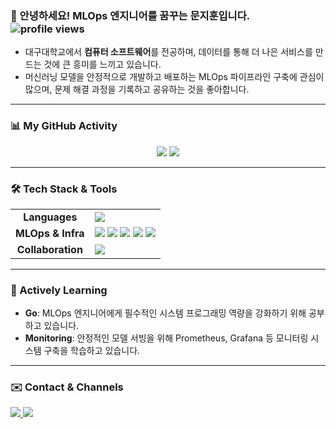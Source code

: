 ### 👋 안녕하세요! MLOps 엔지니어를 꿈꾸는 문지훈입니다. <img src="https://komarev.com/ghpvc/?username=jihun-moon&label=Profile%20Views&color=0e75b6&style=flat-square" alt="profile views"/>

- 대구대학교에서 **컴퓨터 소프트웨어**를 전공하며, 데이터를 통해 더 나은 서비스를 만드는 것에 큰 흥미를 느끼고 있습니다.
- 머신러닝 모델을 안정적으로 개발하고 배포하는 MLOps 파이프라인 구축에 관심이 많으며, 문제 해결 과정을 기록하고 공유하는 것을 좋아합니다.

---

### 📊 My GitHub Activity
<p align="center">
  <img src="https://github-readme-stats.vercel.app/api?username=jihun-moon&show_icons=true&theme=radical&rank_icon=github" />
  <img src="https://github-readme-stats.vercel.app/api/top-langs/?username=jihun-moon&layout=compact&theme=radical" />
</p>

---

### 🛠️ Tech Stack & Tools

<table>
  <tr>
    <td align="center"><strong>Languages</strong></td>
    <td>
      <img src="https://img.shields.io/badge/Python-3776AB?style=for-the-badge&logo=Python&logoColor=white"/>
    </td>
  </tr>
  <tr>
    <td align="center"><strong>MLOps & Infra</strong></td>
    <td>
      <img src="https://img.shields.io/badge/Docker-2496ED?style=for-the-badge&logo=Docker&logoColor=white"/>
      <img src="https://img.shields.io/badge/Kubernetes-326CE5?style=for-the-badge&logo=Kubernetes&logoColor=white"/>
      <img src="https://img.shields.io/badge/Amazon_AWS-232F3E?style=for-the-badge&logo=Amazon-AWS&logoColor=white"/>
      <img src="https://img.shields.io/badge/GitHub_Actions-2088FF?style=for-the-badge&logo=GitHub-Actions&logoColor=white"/>
      <img src="https://img.shields.io/badge/Terraform-7B42BC?style=for-the-badge&logo=Terraform&logoColor=white"/>
    </td>
  </tr>
  <tr>
    <td align="center"><strong>Collaboration</strong></td>
    <td>
      <img src="https://img.shields.io/badge/Notion-000000?style=for-the-badge&logo=notion&logoColor=white"/>
    </td>
  </tr>
</table>

---

### 🌱 Actively Learning

- **Go**: MLOps 엔지니어에게 필수적인 시스템 프로그래밍 역량을 강화하기 위해 공부하고 있습니다.
- **Monitoring**: 안정적인 모델 서빙을 위해 Prometheus, Grafana 등 모니터링 시스템 구축을 학습하고 있습니다.

---

### ✉️ Contact & Channels

<p align="left">
  <a href="mailto:jihun0948@naver.com">
    <img src="https://img.shields.io/badge/Email-03C75A?style=for-the-badge&logo=naver&logoColor=white"/>
  </a>
  <a href="https://www.notion.so/26d72d9f979f8097a1c1d6585ec7feec">
    <img src="https://img.shields.io/badge/Portfolio-FFFFFF?style=for-the-badge&logo=Notion&logoColor=black"/>
  </a>
</p>
